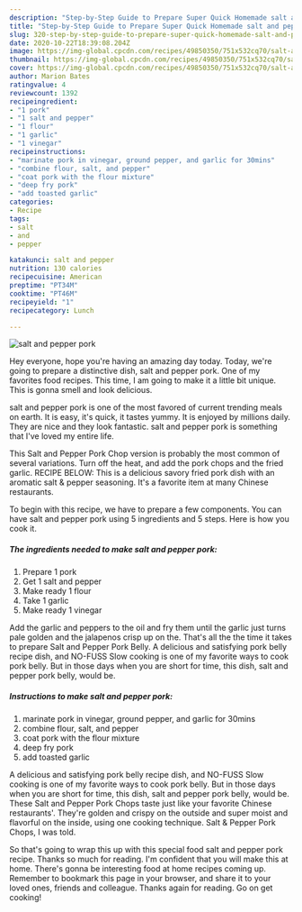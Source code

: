 ```yaml
---
description: "Step-by-Step Guide to Prepare Super Quick Homemade salt and pepper pork"
title: "Step-by-Step Guide to Prepare Super Quick Homemade salt and pepper pork"
slug: 320-step-by-step-guide-to-prepare-super-quick-homemade-salt-and-pepper-pork
date: 2020-10-22T18:39:08.204Z
image: https://img-global.cpcdn.com/recipes/49850350/751x532cq70/salt-and-pepper-pork-recipe-main-photo.jpg
thumbnail: https://img-global.cpcdn.com/recipes/49850350/751x532cq70/salt-and-pepper-pork-recipe-main-photo.jpg
cover: https://img-global.cpcdn.com/recipes/49850350/751x532cq70/salt-and-pepper-pork-recipe-main-photo.jpg
author: Marion Bates
ratingvalue: 4
reviewcount: 1392
recipeingredient:
- "1 pork"
- "1 salt and pepper"
- "1 flour"
- "1 garlic"
- "1 vinegar"
recipeinstructions:
- "marinate pork in vinegar, ground pepper, and garlic for 30mins"
- "combine flour, salt, and pepper"
- "coat pork with the flour mixture"
- "deep fry pork"
- "add toasted garlic"
categories:
- Recipe
tags:
- salt
- and
- pepper

katakunci: salt and pepper 
nutrition: 130 calories
recipecuisine: American
preptime: "PT34M"
cooktime: "PT46M"
recipeyield: "1"
recipecategory: Lunch

---
```



![salt and pepper pork](https://img-global.cpcdn.com/recipes/49850350/751x532cq70/salt-and-pepper-pork-recipe-main-photo.jpg)

Hey everyone, hope you're having an amazing day today. Today, we're going to prepare a distinctive dish, salt and pepper pork. One of my favorites food recipes. This time, I am going to make it a little bit unique. This is gonna smell and look delicious.

salt and pepper pork is one of the most favored of current trending meals on earth. It is easy, it's quick, it tastes yummy. It is enjoyed by millions daily. They are nice and they look fantastic. salt and pepper pork is something that I've loved my entire life.

This Salt and Pepper Pork Chop version is probably the most common of several variations. Turn off the heat, and add the pork chops and the fried garlic. RECIPE BELOW: This is a delicious savory fried pork dish with an aromatic salt &amp; pepper seasoning. It&#39;s a favorite item at many Chinese restaurants.


To begin with this recipe, we have to prepare a few components. You can have salt and pepper pork using 5 ingredients and 5 steps. Here is how you cook it.

<!--inarticleads1-->

##### The ingredients needed to make salt and pepper pork:

1. Prepare 1 pork
1. Get 1 salt and pepper
1. Make ready 1 flour
1. Take 1 garlic
1. Make ready 1 vinegar


Add the garlic and peppers to the oil and fry them until the garlic just turns pale golden and the jalapenos crisp up on the. That&#39;s all the the time it takes to prepare Salt and Pepper Pork Belly. A delicious and satisfying pork belly recipe dish, and NO-FUSS Slow cooking is one of my favorite ways to cook pork belly. But in those days when you are short for time, this dish, salt and pepper pork belly, would be. 

<!--inarticleads2-->

##### Instructions to make salt and pepper pork:

1. marinate pork in vinegar, ground pepper, and garlic for 30mins
1. combine flour, salt, and pepper
1. coat pork with the flour mixture
1. deep fry pork
1. add toasted garlic


A delicious and satisfying pork belly recipe dish, and NO-FUSS Slow cooking is one of my favorite ways to cook pork belly. But in those days when you are short for time, this dish, salt and pepper pork belly, would be. These Salt and Pepper Pork Chops taste just like your favorite Chinese restaurants&#39;. They&#39;re golden and crispy on the outside and super moist and flavorful on the inside, using one cooking technique. Salt &amp; Pepper Pork Chops, I was told. 

So that's going to wrap this up with this special food salt and pepper pork recipe. Thanks so much for reading. I'm confident that you will make this at home. There's gonna be interesting food at home recipes coming up. Remember to bookmark this page in your browser, and share it to your loved ones, friends and colleague. Thanks again for reading. Go on get cooking!
